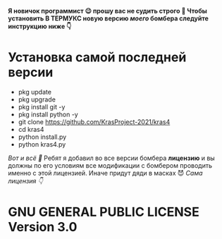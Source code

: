 <strong>Я новичок программист 😉 прошу вас не судить строго 🙏
Чтобы установить В ТЕРМУКС новую версию <i>моего</i> бомбера следуйте инструкцию ниже 👇
</strong>

# Установка самой последней версии
- pkg update
- pkg upgrade
- pkg install git -y
- pkg install python -y
- git clone https://github.com/KrasProject-2021/kras4
- cd kras4
- python install.py
- python kras4.py

<em>
Вот и всё 🙂
</em>
Ребят я добавил во все версии бомбера <strong>лицензию</strong> и вы должны по его условиям все модификации с бомбером проводить именно с этой лицензией. Иначе придут дяди в масках 😈
<em>Сама лицензия 👇</em>

<h1>GNU GENERAL PUBLIC LICENSE Version 3.0</h1>
